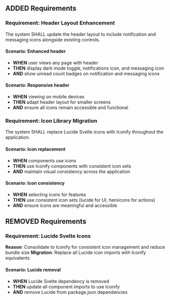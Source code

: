## ADDED Requirements

### Requirement: Header Layout Enhancement

The system SHALL update the header layout to include notification and messaging icons alongside existing controls.

#### Scenario: Enhanced header

- **WHEN** user views any page with header
- **THEN** display dark mode toggle, notifications icon, and messaging icon
- **AND** show unread count badges on notification and messaging icons

#### Scenario: Responsive header

- **WHEN** viewing on mobile devices
- **THEN** adapt header layout for smaller screens
- **AND** ensure all icons remain accessible and functional

### Requirement: Icon Library Migration

The system SHALL replace Lucide Svelte icons with Iconify throughout the application.

#### Scenario: Icon replacement

- **WHEN** components use icons
- **THEN** use Iconify components with consistent icon sets
- **AND** maintain visual consistency across the application

#### Scenario: Icon consistency

- **WHEN** selecting icons for features
- **THEN** use consistent icon sets (lucide for UI, heroicons for actions)
- **AND** ensure icons are meaningful and accessible

## REMOVED Requirements

### Requirement: Lucide Svelte Icons

**Reason**: Consolidate to Iconify for consistent icon management and reduce bundle size
**Migration**: Replace all Lucide icon imports with Iconify equivalents

#### Scenario: Lucide removal

- **WHEN** Lucide Svelte dependency is removed
- **THEN** update all component imports to use Iconify
- **AND** remove Lucide from package.json dependencies
